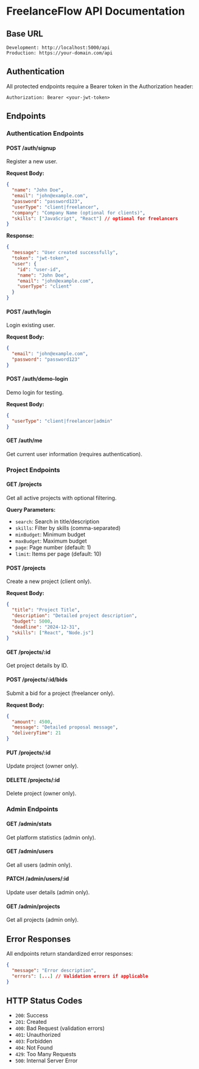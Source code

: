 # FreelanceFlow API Documentation

## Base URL
```
Development: http://localhost:5000/api
Production: https://your-domain.com/api
```

## Authentication
All protected endpoints require a Bearer token in the Authorization header:
```
Authorization: Bearer <your-jwt-token>
```

## Endpoints

### Authentication Endpoints

#### POST /auth/signup
Register a new user.

**Request Body:**
```json
{
  "name": "John Doe",
  "email": "john@example.com",
  "password": "password123",
  "userType": "client|freelancer",
  "company": "Company Name (optional for clients)",
  "skills": ["JavaScript", "React"] // optional for freelancers
}
```

**Response:**
```json
{
  "message": "User created successfully",
  "token": "jwt-token",
  "user": {
    "id": "user-id",
    "name": "John Doe",
    "email": "john@example.com",
    "userType": "client"
  }
}
```

#### POST /auth/login
Login existing user.

**Request Body:**
```json
{
  "email": "john@example.com",
  "password": "password123"
}
```

#### POST /auth/demo-login
Demo login for testing.

**Request Body:**
```json
{
  "userType": "client|freelancer|admin"
}
```

#### GET /auth/me
Get current user information (requires authentication).

### Project Endpoints

#### GET /projects
Get all active projects with optional filtering.

**Query Parameters:**
- `search`: Search in title/description
- `skills`: Filter by skills (comma-separated)
- `minBudget`: Minimum budget
- `maxBudget`: Maximum budget
- `page`: Page number (default: 1)
- `limit`: Items per page (default: 10)

#### POST /projects
Create a new project (client only).

**Request Body:**
```json
{
  "title": "Project Title",
  "description": "Detailed project description",
  "budget": 5000,
  "deadline": "2024-12-31",
  "skills": ["React", "Node.js"]
}
```

#### GET /projects/:id
Get project details by ID.

#### POST /projects/:id/bids
Submit a bid for a project (freelancer only).

**Request Body:**
```json
{
  "amount": 4500,
  "message": "Detailed proposal message",
  "deliveryTime": 21
}
```

#### PUT /projects/:id
Update project (owner only).

#### DELETE /projects/:id
Delete project (owner only).

### Admin Endpoints

#### GET /admin/stats
Get platform statistics (admin only).

#### GET /admin/users
Get all users (admin only).

#### PATCH /admin/users/:id
Update user details (admin only).

#### GET /admin/projects
Get all projects (admin only).

## Error Responses

All endpoints return standardized error responses:

```json
{
  "message": "Error description",
  "errors": [...] // Validation errors if applicable
}
```

## HTTP Status Codes

- `200`: Success
- `201`: Created
- `400`: Bad Request (validation errors)
- `401`: Unauthorized
- `403`: Forbidden
- `404`: Not Found
- `429`: Too Many Requests
- `500`: Internal Server Error
